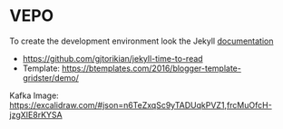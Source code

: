 # VEPO

To create the development environment look the Jekyll [documentation](https://jekyllrb.com/docs/installation/)

* https://github.com/gjtorikian/jekyll-time-to-read
* Template: https://btemplates.com/2016/blogger-template-gridster/demo/

Kafka Image: https://excalidraw.com/#json=n6TeZxqSc9yTADUqkPVZ1,frcMuOfcH-jzgXIE8rKYSA
